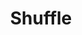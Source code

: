 ---
title: Shuffle
tags: ["shuffle", "mix", "random", "rearrange", "cards", "reshuffle", "shuffle deck"]
icon: shuffle
svg: '<svg xmlns="http://www.w3.org/2000/svg" width="24" height="24" fill="none" viewBox="0 0 24 24" stroke-width="1.5" stroke-linecap="round" stroke-linejoin="round" stroke="currentColor"><path d="M15.5 4h4.412v4.444M4 20 19 5m1 10.5V20h-4.5M14 14l5.294 5.333M4 4l6 6"/></svg>'
---